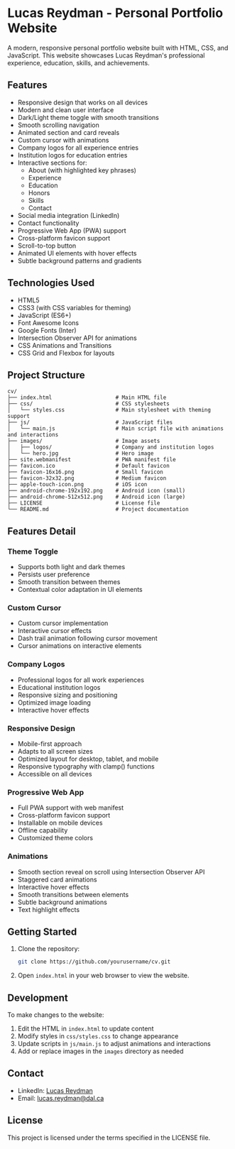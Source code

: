 # Lucas Reydman - Personal Portfolio Website

A modern, responsive personal portfolio website built with HTML, CSS, and JavaScript. This website showcases Lucas Reydman's professional experience, education, skills, and achievements.

## Features

- Responsive design that works on all devices
- Modern and clean user interface
- Dark/Light theme toggle with smooth transitions
- Smooth scrolling navigation
- Animated section and card reveals
- Custom cursor with animations
- Company logos for all experience entries
- Institution logos for education entries
- Interactive sections for:
  - About (with highlighted key phrases)
  - Experience
  - Education
  - Honors
  - Skills
  - Contact
- Social media integration (LinkedIn)
- Contact functionality
- Progressive Web App (PWA) support
- Cross-platform favicon support
- Scroll-to-top button
- Animated UI elements with hover effects
- Subtle background patterns and gradients

## Technologies Used

- HTML5
- CSS3 (with CSS variables for theming)
- JavaScript (ES6+)
- Font Awesome Icons
- Google Fonts (Inter)
- Intersection Observer API for animations
- CSS Animations and Transitions
- CSS Grid and Flexbox for layouts

## Project Structure

```
cv/
├── index.html                    # Main HTML file
├── css/                          # CSS stylesheets
│   └── styles.css                # Main stylesheet with theming support
├── js/                           # JavaScript files
│   └── main.js                   # Main script file with animations and interactions
├── images/                       # Image assets
│   ├── logos/                    # Company and institution logos
│   └── hero.jpg                  # Hero image
├── site.webmanifest              # PWA manifest file
├── favicon.ico                   # Default favicon
├── favicon-16x16.png             # Small favicon
├── favicon-32x32.png             # Medium favicon
├── apple-touch-icon.png          # iOS icon
├── android-chrome-192x192.png    # Android icon (small)
├── android-chrome-512x512.png    # Android icon (large)
├── LICENSE                       # License file
└── README.md                     # Project documentation
```

## Features Detail

### Theme Toggle
- Supports both light and dark themes
- Persists user preference
- Smooth transition between themes
- Contextual color adaptation in UI elements

### Custom Cursor
- Custom cursor implementation
- Interactive cursor effects
- Dash trail animation following cursor movement
- Cursor animations on interactive elements

### Company Logos
- Professional logos for all work experiences
- Educational institution logos
- Responsive sizing and positioning
- Optimized image loading
- Interactive hover effects

### Responsive Design
- Mobile-first approach
- Adapts to all screen sizes
- Optimized layout for desktop, tablet, and mobile
- Responsive typography with clamp() functions
- Accessible on all devices

### Progressive Web App
- Full PWA support with web manifest
- Cross-platform favicon support
- Installable on mobile devices
- Offline capability
- Customized theme colors

### Animations
- Smooth section reveal on scroll using Intersection Observer API
- Staggered card animations
- Interactive hover effects
- Smooth transitions between elements
- Subtle background animations
- Text highlight effects

## Getting Started

1. Clone the repository:
   ```bash
   git clone https://github.com/yourusername/cv.git
   ```

2. Open `index.html` in your web browser to view the website.

## Development

To make changes to the website:

1. Edit the HTML in `index.html` to update content
2. Modify styles in `css/styles.css` to change appearance
3. Update scripts in `js/main.js` to adjust animations and interactions
4. Add or replace images in the `images` directory as needed

## Contact

- LinkedIn: [Lucas Reydman](https://www.linkedin.com/in/lucasreydman)
- Email: lucas.reydman@dal.ca

## License

This project is licensed under the terms specified in the LICENSE file.

